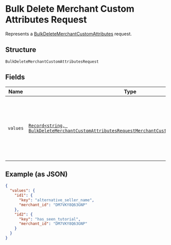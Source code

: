 <!-- Optimized: 2025-10-06 -->
<!-- RPM: 1.6.2.1.1.6.2.1_bulk-delete-merchant-custom-attributes-request_20251006 -->
<!-- Session: E2E RPM DNA Application -->
<!-- AOM: RND (Reggie & Dro) -->
<!-- COI: TECHNOLOGY -->
<!-- RPM: HIGH -->
<!-- ACTION: BUILD -->

# Bulk Delete Merchant Custom Attributes Request

Represents a [BulkDeleteMerchantCustomAttributes](../../doc/api/merchant-custom-attributes.md#bulk-delete-merchant-custom-attributes) request.

## Structure

`BulkDeleteMerchantCustomAttributesRequest`

## Fields

| Name | Type | Tags | Description |
|  --- | --- | --- | --- |
| `values` | [`Record<string, BulkDeleteMerchantCustomAttributesRequestMerchantCustomAttributeDeleteRequest>`](../../doc/models/bulk-delete-merchant-custom-attributes-request-merchant-custom-attribute-delete-request.md) | Required | The data used to update the `CustomAttribute` objects.<br>The keys must be unique and are used to map to the corresponding response. |

## Example (as JSON)

```json
{
  "values": {
    "id1": {
      "key": "alternative_seller_name",
      "merchant_id": "DM7VKY8Q63GNP"
    },
    "id2": {
      "key": "has_seen_tutorial",
      "merchant_id": "DM7VKY8Q63GNP"
    }
  }
}
```
